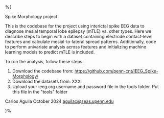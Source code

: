 %{

Spike Morphology project

This is the codebase for the project using interictal spike EEG data to diagnose mesial temporal lobe epilepsy (mTLE) 
vs. other types. Here we describe steps to begin with a dataset containing electrode contact-level features and 
calculate mesial-to-lateral spread patterns. Additionally, code to perform univariate analysis across features 
and initializing machine learning models to predict mTLE is included.


To run the analysis, follow these steps:
1) Download the codebase from:
   https://github.com/penn-cnt/IEEG_Spike-Morphology/
2) Download the datasets from:
   XXX
3) Upload your ieeg.org username and password file in the tools folder.
   Put this file in the "tools" folder


Carlos Aguila October 2024 aguilac@seas.upenn.edu

}%
